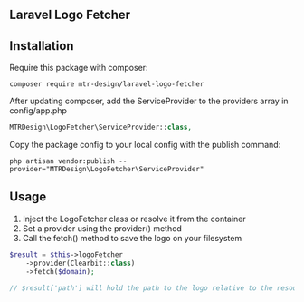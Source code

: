 ## Laravel Logo Fetcher

## Installation

Require this package with composer:

```shell
composer require mtr-design/laravel-logo-fetcher
```

After updating composer, add the ServiceProvider to the providers array in config/app.php

```php
MTRDesign\LogoFetcher\ServiceProvider::class,
```

Copy the package config to your local config with the publish command:

```shell
php artisan vendor:publish --provider="MTRDesign\LogoFetcher\ServiceProvider"
```

## Usage

1. Inject the LogoFetcher class or resolve it from the container
2. Set a provider using the provider() method
3. Call the fetch() method to save the logo on your filesystem

```php
$result = $this->logoFetcher
    ->provider(Clearbit::class)
    ->fetch($domain);
    
// $result['path'] will hold the path to the logo relative to the resources/storage/app directory
```
